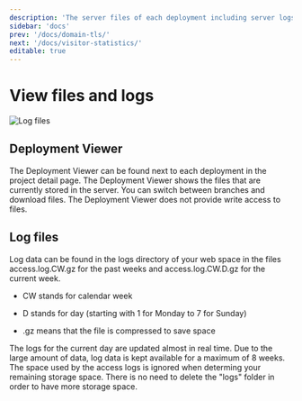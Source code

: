 ```yaml
---
description: 'The server files of each deployment including server logs can be accessed in the Deployment Viewer'
sidebar: 'docs'
prev: '/docs/domain-tls/'
next: '/docs/visitor-statistics/'
editable: true
---
```


# View files and logs

![Log files](/09_View_files_and_logs_flat.gif)

## Deployment Viewer

The Deployment Viewer can be found next to each deployment in the project detail page. The Deployment Viewer shows the files that are currently stored in the server. You can switch between branches and download files. The Deployment Viewer does not provide write access to files.

## Log files

Log data can be found in the logs directory of your web space in the files access.log.CW.gz for the past weeks and access.log.CW.D.gz for the current week.

- CW stands for calendar week

- D stands for day (starting with 1 for Monday to 7 for Sunday)

- .gz means that the file is compressed to save space

The logs for the current day are updated almost in real time. Due to the large amount of data, log data is kept available for a maximum of 8 weeks. The space used by the access logs is ignored when determing your remaining storage space. There is no need to delete the "logs" folder in order to have more storage space.
